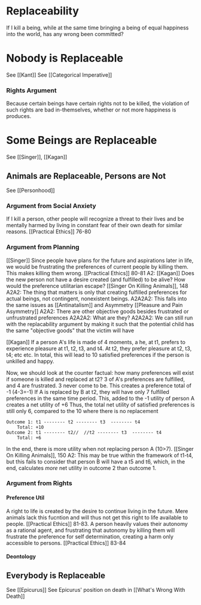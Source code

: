# Replaceability
If I kill a being, while at the same time bringing a being of equal happiness into the world, has any wrong been committed? 

# Nobody is Replaceable
See [[Kant]]
See [[Categorical Imperative]]

### Rights Argument
Because certain beings have certain rights not to be killed, the violation of such rights are bad in-themselves, whether or not more happiness is produces. 

# Some Beings are Replaceable
See [[Singer]], [[Kagan]]

## Animals are Replaceable, Persons are Not
See [[Personhood]]

### Argument from Social Anxiety
If I kill a person, other people will recognize a threat to their lives and be mentally harmed by living in constant fear of their own death for similar reasons. [[Practical Ethics]] 76-80

### Argument from Planning
[[Singer]]
Since people have plans for the future and aspirations later in life, we would be frustrating the preferences of current people by killing them. This makes killing them wrong. [[Practical Ethics]] 80-81
	A2: [[Kagan]] Does the new person not have a desire created (and fulfilled) to be alive? How would the preference utilitarian escape? [[Singer On Killing Animals]], 148
		A2A2: The thing that matters is only that creating fulfilled preferences for actual beings,  not contingent, nonexistent beings.
			A2A2A2: This falls into the same issues as [[Antinatalism]] and Asymmetry [[Pleasure and Pain Asymmetry]]
		A2A2: There are other objective goods besides frustrated or unfrustrated preferences
			A2A2A2: What are they?
			A2A2A2: We can still run with the replacability argument by making it such that the potential child has the same "objective goods" that the victim will have

[[Kagan]]
If a person A's life is made of 4 moments, a he, at t1, prefers to experience pleasure at t1, t2, t3, and t4. At t2, they prefer pleasure at t2, t3, t4; etc etc.
In total, this will lead to 10 satisfied preferences if the person is unkilled and happy.

Now, we should look at the counter factual: how many preferences will exist if someone is killed and replaced at t2?
3 of A's preferences are fulfilled, and 4 are frustrated. 3 never come to be. This creates a preference total of -1 (4-3=-1)
If A is replaced by B at t2, they will have only 7 fulfilled preferences in the same time period. This, added to the -1 utility of person A creates a net utility of +6
Thus, the total net utility of satisfied preferences is still only 6, compared to the 10 where there is no replacement
~~~
Outcome 1: t1 -------- t2 -------- t3  -------- t4
	Total: +10
Outcome 2: t1 -------- t2//  //t2 -------- t3  -------- t4
	Total: +6
~~~
In the end, there is more utility when not replacing person A (10>7). 
[[Singer On Killing Animals]], 150
	A2: This may be true within the framework of t1-t4, but this fails to consider that person B will have a t5 and t6, which, in the end, calculates *more* net utility in outcome 2 than outcome 1.

### Argument from Rights
#### Preference Util
A right to life is created by the desire to continue living in the future. Mere animals lack this fucntion and will thus not get this right to life available to people. [[Practical Ethics]] 81-83. 
A person heavily values their autonomy as a rational agent, and frustrating that autonomy by killing them will frustrate the preference for self determination, creating a harm only accessible to persons. [[Practical Ethics]] 83-84

#### Deontology



## Everybody is Replaceable
See [[Epicurus]]
See Epicurus' position on death in [[What's Wrong With Death]]